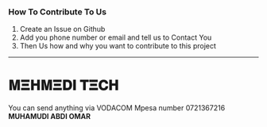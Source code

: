 ### How To Contribute To Us
1. Create an Issue on Github 
2. Add you phone number or email and tell us to Contact You
3. Then Us how and why you want to contribute to this project
-----------------------------------------------------------------


# 𝚳𝚵𝚮𝚳𝚵𝐃𝚰 𝚻𝚵𝐂𝚮

You can send anything via VODACOM Mpesa number 0721367216 <b>MUHAMUDI ABDI OMAR</b>
